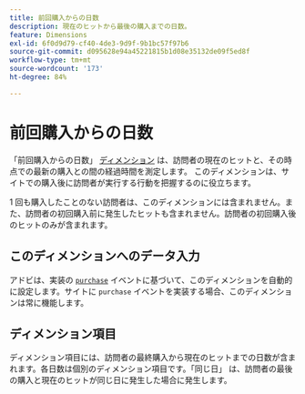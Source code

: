 ```yaml
---
title: 前回購入からの日数
description: 現在のヒットから最後の購入までの日数。
feature: Dimensions
exl-id: 6f0d9d79-cf40-4de3-9d9f-9b1bc57f97b6
source-git-commit: d095628e94a45221815b1d08e35132de09f5ed8f
workflow-type: tm+mt
source-wordcount: '173'
ht-degree: 84%

---
```


# 前回購入からの日数

「前回購入からの日数」 [ディメンション](overview.md) は、訪問者の現在のヒットと、その時点での最新の購入との間の経過時間を測定します。 このディメンションは、サイトでの購入後に訪問者が実行する行動を把握するのに役立ちます。

1 回も購入したことのない訪問者は、このディメンションには含まれません。また、訪問者の初回購入前に発生したヒットも含まれません。訪問者の初回購入後のヒットのみが含まれます。

## このディメンションへのデータ入力

アドビは、実装の [`purchase`](/help/implement/vars/page-vars/events/event-purchase.md) イベントに基づいて、このディメンションを自動的に設定します。サイトに `purchase` イベントを実装する場合、このディメンションは常に機能します。

## ディメンション項目

ディメンション項目には、訪問者の最終購入から現在のヒットまでの日数が含まれます。各日数は個別のディメンション項目です。「同じ日」 は、訪問者の最後の購入と現在のヒットが同じ日に発生した場合に発生します。
